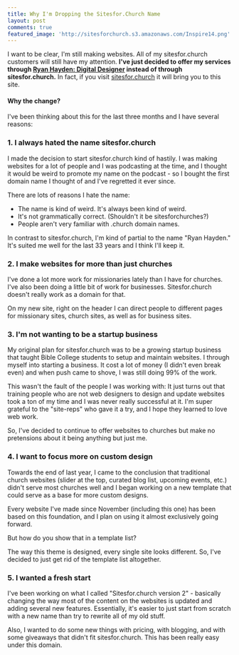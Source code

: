 ```yaml
---
title: Why I'm Dropping the Sitesfor.Church Name
layout: post
comments: true
featured_image: 'http://sitesforchurch.s3.amazonaws.com/Inspire14.png'
---
```


I want to be clear, I'm still making websites.  All of my sitesfor.church customers will still have my attention.  **I've just decided to offer my services through [Ryan Hayden: Digital Designer](http://ryanhaydenwebsites.com) instead of through sitesfor.church.**  In fact, if you visit [sitesfor.church](http://sitesfor.church) it will bring you to this site.

#### Why the change?

I've been thinking about this for the last three months and I have several reasons:

### 1. I always hated the name sitesfor.church

I made the decision to start sitesfor.church kind of hastily.  I was making websites for a lot of people and I was podcasting at the time, and I thought it would be weird to promote my name on the podcast - so I bought the first domain name I thought of and I've regretted it ever since.

There are lots of reasons I hate the name:

* The name is kind of weird.  It's always been kind of weird.  
* It's not grammatically correct.  (Shouldn't it be sitesforchurches?)  
* People aren't very familiar with .church domain names.  

In contrast to sitesfor.church, I'm kind of partial to the name "Ryan Hayden."  It's suited me well for the last 33 years and I think I'll keep it.

### 2. I make websites for more than just churches

I've done a lot more work for missionaries lately than I have for churches.  I've also been doing a little bit of work for businesses.  Sitesfor.church doesn't really work as a domain for that.

On my new site, right on the header I can direct people to different pages for missionary sites, church sites, as well as for business sites.

### 3. I'm not wanting to be a startup business

My original plan for sitesfor.church was to be a growing startup business that taught Bible College students to setup and maintain websites.  I through myself into starting a business.  It cost a lot of money (I didn't even break even) and when push came to shove, I was still doing 99% of the work.

This wasn't the fault of the people I was working with:  It just turns out that training people who are not web designers to design and update websites took a ton of my time and I was never really successful at it.  I'm super grateful to the "site-reps" who gave it a try, and I hope they learned to love web work.

So, I've decided to continue to offer websites to churches but make no pretensions about it being anything but just me.

### 4. I want to focus more on custom design

Towards the end of last year, I came to the conclusion that traditional church websites (slider at the top, curated blog list, upcoming events, etc.) didn't serve most churches well and I began working on a new template that could serve as a base for more custom designs.

Every website I've made since November (including this one) has been based on this foundation, and I plan on using it almost exclusively going forward.

But how do you show that in a template list?  

The way this theme is designed, every single site looks different.  So, I've decided to just get rid of the template list altogether.

### 5. I wanted a fresh start

I've been working on what I called "Sitesfor.church version 2" - basically changing the way most of the content on the websites is updated and adding several new features.  Essentially, it's easier to just start from scratch with a new name than try to rewrite all of my old stuff.

Also, I wanted to do some new things with pricing, with blogging, and with some giveaways that didn't fit sitesfor.church.  This has been really easy under this domain.
